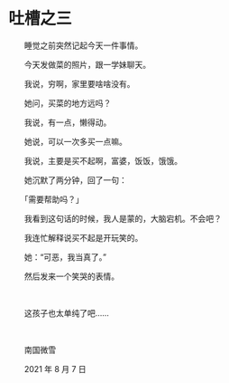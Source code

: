 # 吐槽之三

　　睡觉之前突然记起今天一件事情。

　　今天发做菜的照片，跟一学妹聊天。

　　我说，穷啊，家里要啥啥没有。

　　她问，买菜的地方远吗？

　　我说，有一点，懒得动。

　　她说，可以一次多买一点嘛。

　　我说，主要是买不起啊，富婆，饭饭，饿饿。

　　她沉默了两分钟，回了一句：

　　「需要帮助吗？」

　　我看到这句话的时候，我人是蒙的，大脑宕机。不会吧？

　　我连忙解释说买不起是开玩笑的。

　　她：“可恶，我当真了。”

　　然后发来一个笑哭的表情。

<br>

　　这孩子也太单纯了吧……

<br>

　　南国微雪

　　2021 年 8 月 7 日